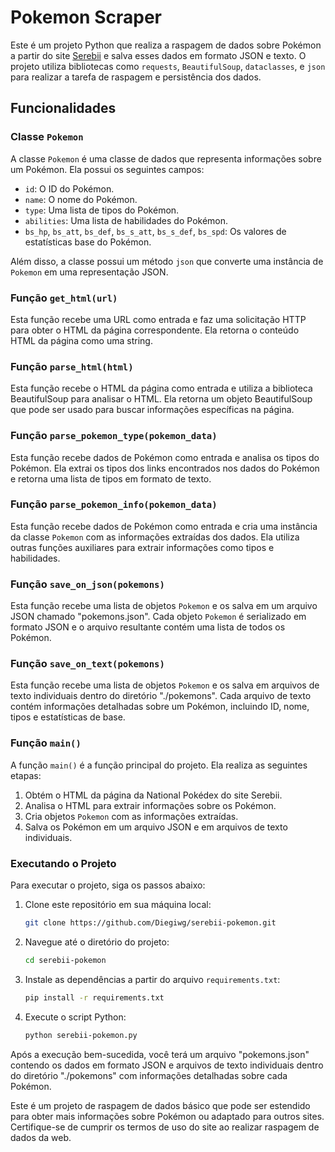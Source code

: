 # Pokemon Scraper

Este é um projeto Python que realiza a raspagem de dados sobre Pokémon a partir do site [Serebii](https://www.serebii.net/pokemon/nationalpokedex.shtml) e salva esses dados em formato JSON e texto. O projeto utiliza bibliotecas como `requests`, `BeautifulSoup`, `dataclasses`, e `json` para realizar a tarefa de raspagem e persistência dos dados.

## Funcionalidades

### Classe `Pokemon`

A classe `Pokemon` é uma classe de dados que representa informações sobre um Pokémon. Ela possui os seguintes campos:

- `id`: O ID do Pokémon.
- `name`: O nome do Pokémon.
- `type`: Uma lista de tipos do Pokémon.
- `abilities`: Uma lista de habilidades do Pokémon.
- `bs_hp`, `bs_att`, `bs_def`, `bs_s_att`, `bs_s_def`, `bs_spd`: Os valores de estatísticas base do Pokémon.

Além disso, a classe possui um método `json` que converte uma instância de `Pokemon` em uma representação JSON.

### Função `get_html(url)`

Esta função recebe uma URL como entrada e faz uma solicitação HTTP para obter o HTML da página correspondente. Ela retorna o conteúdo HTML da página como uma string.

### Função `parse_html(html)`

Esta função recebe o HTML da página como entrada e utiliza a biblioteca BeautifulSoup para analisar o HTML. Ela retorna um objeto BeautifulSoup que pode ser usado para buscar informações específicas na página.

### Função `parse_pokemon_type(pokemon_data)`

Esta função recebe dados de Pokémon como entrada e analisa os tipos do Pokémon. Ela extrai os tipos dos links encontrados nos dados do Pokémon e retorna uma lista de tipos em formato de texto.

### Função `parse_pokemon_info(pokemon_data)`

Esta função recebe dados de Pokémon como entrada e cria uma instância da classe `Pokemon` com as informações extraídas dos dados. Ela utiliza outras funções auxiliares para extrair informações como tipos e habilidades.

### Função `save_on_json(pokemons)`

Esta função recebe uma lista de objetos `Pokemon` e os salva em um arquivo JSON chamado "pokemons.json". Cada objeto `Pokemon` é serializado em formato JSON e o arquivo resultante contém uma lista de todos os Pokémon.

### Função `save_on_text(pokemons)`

Esta função recebe uma lista de objetos `Pokemon` e os salva em arquivos de texto individuais dentro do diretório "./pokemons". Cada arquivo de texto contém informações detalhadas sobre um Pokémon, incluindo ID, nome, tipos e estatísticas de base.

### Função `main()`

A função `main()` é a função principal do projeto. Ela realiza as seguintes etapas:

1. Obtém o HTML da página da National Pokédex do site Serebii.
2. Analisa o HTML para extrair informações sobre os Pokémon.
3. Cria objetos `Pokemon` com as informações extraídas.
4. Salva os Pokémon em um arquivo JSON e em arquivos de texto individuais.

### Executando o Projeto

Para executar o projeto, siga os passos abaixo:

1. Clone este repositório em sua máquina local:

    ```bash
    git clone https://github.com/Diegiwg/serebii-pokemon.git
    ```

2. Navegue até o diretório do projeto:

    ```bash
    cd serebii-pokemon
    ```

3. Instale as dependências a partir do arquivo `requirements.txt`:

    ```bash
    pip install -r requirements.txt
    ```

4. Execute o script Python:

    ```bash
    python serebii-pokemon.py
    ```

Após a execução bem-sucedida, você terá um arquivo "pokemons.json" contendo os dados em formato JSON e arquivos de texto individuais dentro do diretório "./pokemons" com informações detalhadas sobre cada Pokémon.

Este é um projeto de raspagem de dados básico que pode ser estendido para obter mais informações sobre Pokémon ou adaptado para outros sites. Certifique-se de cumprir os termos de uso do site ao realizar raspagem de dados da web.
